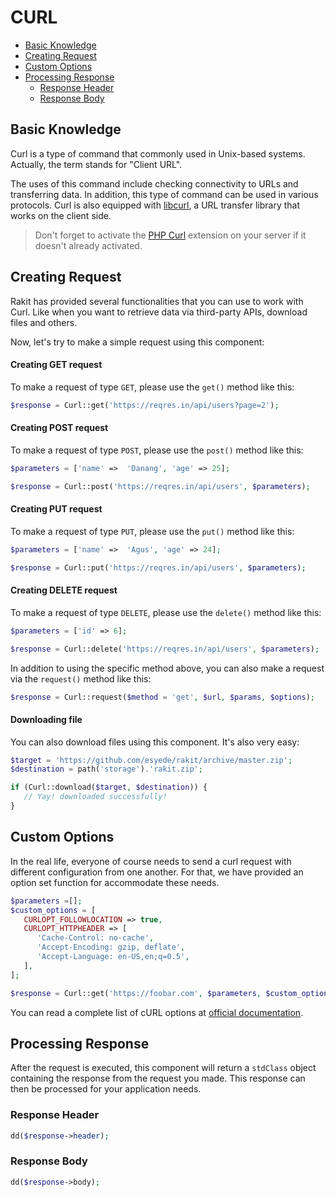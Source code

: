 # CURL

<!-- MarkdownTOC autolink="true" autoanchor="true" levels="2,3" bracket="round" lowercase="only_ascii" -->

- [Basic Knowledge](#pengetahuan-dasar)
- [Creating Request](#membuat-request)
- [Custom Options](#opsi-kustom)
- [Processing Response](#mengolah-response)
    - [Response Header](#response-header)
    - [Response Body](#response-body)

<!-- /MarkdownTOC -->


<a id="pengetahuan-dasar"></a>
## Basic Knowledge

Curl is a type of command that commonly used in Unix-based systems. Actually,
the term stands for "Client URL".

The uses of this command include checking connectivity to URLs and transferring data.
In addition, this type of command can be used in various protocols. Curl is also equipped
with [libcurl](https://curl.haxx.se/libcurl), a URL transfer library that works on the client side.


> Don't forget to activate the [PHP Curl](http://php.net/manual/en/book.curl.php)
  extension on your server if it doesn't already activated.


<a id="membuat-request"></a>
## Creating Request

Rakit has provided several functionalities that you can use to work with Curl.
Like when you want to retrieve data via third-party APIs, download files and others.

Now, let's try to make a simple request using this component:


#### Creating GET request

To make a request of type `GET`, please use the `get()` method like this:

```php
$response = Curl::get('https://reqres.in/api/users?page=2');
```


#### Creating POST request

To make a request of type `POST`, please use the `post()` method like this:

```php
$parameters = ['name' =>  'Danang', 'age' => 25];

$response = Curl::post('https://reqres.in/api/users', $parameters);
```


#### Creating PUT request

To make a request of type `PUT`, please use the `put()` method like this:

```php
$parameters = ['name' =>  'Agus', 'age' => 24];

$response = Curl::put('https://reqres.in/api/users', $parameters);
```


#### Creating DELETE request

To make a request of type `DELETE`, please use the `delete()` method like this:

```php
$parameters = ['id' => 6];

$response = Curl::delete('https://reqres.in/api/users', $parameters);
```

In addition to using the specific method above, you can also make a request via the
`request()` method like this:


```php
$response = Curl::request($method = 'get', $url, $params, $options);
```


#### Downloading file

You can also download files using this component. It's also very easy:

```php
$target = 'https://github.com/esyede/rakit/archive/master.zip';
$destination = path('storage').'rakit.zip';

if (Curl::download($target, $destination)) {
   // Yay! downloaded successfully!
}
```


<a id="opsi-kustom"></a>
## Custom Options

In the real life, everyone of course needs to send a curl request with different configuration
from one another. For that, we have provided an option set function for accommodate these needs.

```php
$parameters =[];
$custom_options = [
   CURLOPT_FOLLOWLOCATION => true,
   CURLOPT_HTTPHEADER => [
      'Cache-Control: no-cache',
      'Accept-Encoding: gzip, deflate',
      'Accept-Language: en-US,en;q=0.5',
   ],
];

$response = Curl::get('https://foobar.com', $parameters, $custom_options);
```

You can read a complete list of cURL options at
[official documentation](https://www.php.net/manual/en/function.curl-setopt.php).



<a id="mengolah-response"></a>
## Processing Response

After the request is executed, this component will return a `stdClass` object containing the response from
the request you made. This response can then be processed for your application needs.



<a id="response-header"></a>
### Response Header

```php
dd($response->header);
```

<a id="response-body"></a>
### Response Body

```php
dd($response->body);
```
